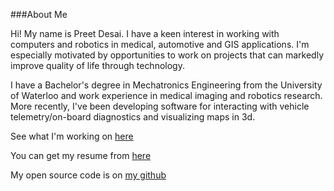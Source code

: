###About Me

Hi! My name is Preet Desai. I have a keen interest in working with computers and robotics in medical, automotive and GIS applications. I'm especially motivated by opportunities to work on projects that can markedly improve quality of life through technology.

I have a Bachelor's degree in Mechatronics Engineering from the University of Waterloo and work experience in medical imaging and robotics research. More recently, I've been developing software for interacting with vehicle telemetry/on-board diagnostics and visualizing maps in 3d.

See what I'm working on [here](http://preet.github.io/#!index.md)

You can get my resume from [here](http://preet.github.io/resume_preet_sanitized.pdf)

My open source code is on [my github](http://github.com/preet)
